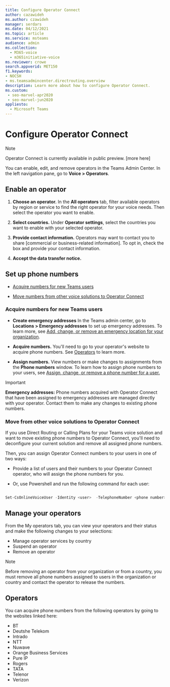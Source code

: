 ```yaml
---
title: Configure Operator Connect
author: cazawideh
ms.author: czawideh
manager: serdars
ms.date: 04/12/2021
ms.topic: article
ms.service: msteams
audience: admin
ms.collection: 
  - M365-voice
  - m365initiative-voice
ms.reviewer: crowe
search.appverid: MET150
f1.keywords:
- NOCSH
- ms.teamsadmincenter.directrouting.overview
description: Learn more about how to configure Operator Connect.
ms.custom: 
 - seo-marvel-apr2020
 - seo-marvel-jun2020
appliesto: 
  - Microsoft Teams
---
```


# Configure Operator Connect

>[!NOTE]
>Operator Connect is currently available in public preview. [more here]

You can enable, edit, and remove operators in the Teams Admin Center. In the left navigation pane, go to **Voice > Operators**.

## Enable an operator

1. **Choose an operator.** In the **All operators** tab, filter available operators by region or service to find the right operator for your voice needs. Then select the operator you want to enable.  

2. **Select countries.** Under **Operator settings**, select the countries you want to enable with your selected operator.

3. **Provide contact information.** Operators may want to contact you to share [commercial or business-related information]. To opt in, check the box and provide your contact information.  

4. **Accept the data transfer notice.**

## Set up phone numbers

- [Acquire numbers for new Teams users](#acquire-numbers-for-new-teams-users)

- [Move numbers from other voice solutions to Operator Connect](#move-from-other-voice-solutions-to-operator-connect)

### Acquire numbers for new Teams users

- **Create emergency addresses** In the Teams admin center, go to **Locations > Emergency addresses** to set up emergency addresses. To learn more, see [Add, change, or remove an emergency location for your organization](https://docs.microsoft.com/en-us/MicrosoftTeams/add-change-remove-emergency-location-organization).

- **Acquire numbers.** You'll need to go to your operator's website to acquire phone numbers. See [Operators](#operators) to learn more.  

- **Assign numbers.** View numbers or make changes to assignments from the **Phone numbers** window. To learn how to assign phone numbers to your users, see [Assign, change, or remove a phone number for a user.](https://docs.microsoft.com/microsoftteams/assign-change-or-remove-a-phone-number-for-a-user#assign-a-phone-number-to-a-user)

>[!IMPORTANT]
>**Emergency addresses:** Phone numbers acquired with Operator Connect that have been assigned to emergency addresses are managed directly with your operator. Contact them to make any changes to existing phone numbers.

### Move from other voice solutions to Operator Connect

If you use Direct Routing or Calling Plans for your Teams voice solution and want to move existing phone numbers to Operator Connect, you'll need to deconfigure your current solution and remove all assigned phone numbers.

Then, you can assign Operator Connect numbers to your users in one of two ways:

- Provide a list of users and their numbers to your Operator Connect operator, who will assign the phone numbers for you.

- Or, use Powershell and run the following command for each user:

```PowerShell

Set-CsOnlineVoiceUser -Identity <user>  -TelephoneNumber <phone number> 

```

## Manage your operators

From the My operators tab, you can view your operators and their status and make the following changes to your selections:  

- Manage operator services by country
- Suspend an operator
- Remove an operator

>[!NOTE]
>Before removing an operator from your organization or from a country, you must remove all phone numbers assigned to users in the organization or country and contact the operator to release the numbers.

## Operators

You can acquire phone numbers from the following operators by going to the websites linked here:

- BT
- Deutshe Telekom
- Intrado
- NTT
- Nuwave
- Orange Business Services
- Pure IP
- Rogers
- TATA
- Telenor
- Verizon
